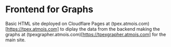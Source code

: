# Frontend for Graphs

Basic HTML site deployed on Cloudflare Pages at (tpex.atmois.com)[https://tpex.atmois.com] to diplay the data from the backend making the graphs at (tpexgrapher.atmois.com)[https://tpexgrapher.atmois.com] for the main site.
